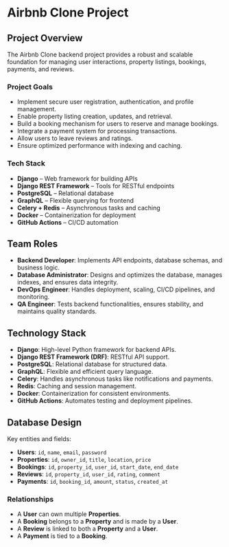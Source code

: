 
# Airbnb Clone Project

## Project Overview
The Airbnb Clone backend project provides a robust and scalable foundation for managing user interactions, property listings, bookings, payments, and reviews.  

### Project Goals
- Implement secure user registration, authentication, and profile management.  
- Enable property listing creation, updates, and retrieval.  
- Build a booking mechanism for users to reserve and manage bookings.  
- Integrate a payment system for processing transactions.  
- Allow users to leave reviews and ratings.  
- Ensure optimized performance with indexing and caching.  

### Tech Stack
- **Django** – Web framework for building APIs  
- **Django REST Framework** – Tools for RESTful endpoints  
- **PostgreSQL** – Relational database  
- **GraphQL** – Flexible querying for frontend  
- **Celery + Redis** – Asynchronous tasks and caching  
- **Docker** – Containerization for deployment  
- **GitHub Actions** – CI/CD automation


## Team Roles
- **Backend Developer**: Implements API endpoints, database schemas, and business logic.  
- **Database Administrator**: Designs and optimizes the database, manages indexes, and ensures data integrity.  
- **DevOps Engineer**: Handles deployment, scaling, CI/CD pipelines, and monitoring.  
- **QA Engineer**: Tests backend functionalities, ensures stability, and maintains quality standards.


## Technology Stack
- **Django**: High-level Python framework for backend APIs.  
- **Django REST Framework (DRF)**: RESTful API support.  
- **PostgreSQL**: Relational database for structured data.  
- **GraphQL**: Flexible and efficient query language.  
- **Celery**: Handles asynchronous tasks like notifications and payments.  
- **Redis**: Caching and session management.  
- **Docker**: Containerization for consistent environments.  
- **GitHub Actions**: Automates testing and deployment pipelines.


## Database Design
Key entities and fields:  

- **Users**: `id`, `name`, `email`, `password`  
- **Properties**: `id`, `owner_id`, `title`, `location`, `price`  
- **Bookings**: `id`, `property_id`, `user_id`, `start_date`, `end_date`  
- **Reviews**: `id`, `property_id`, `user_id`, `rating`, `comment`  
- **Payments**: `id`, `booking_id`, `amount`, `status`, `created_at`  

### Relationships
- A **User** can own multiple **Properties**.  
- A **Booking** belongs to a **Property** and is made by a **User**.  
- A **Review** is linked to both a **Property** and a **User**.  
- A **Payment** is tied to a **Booking**.
